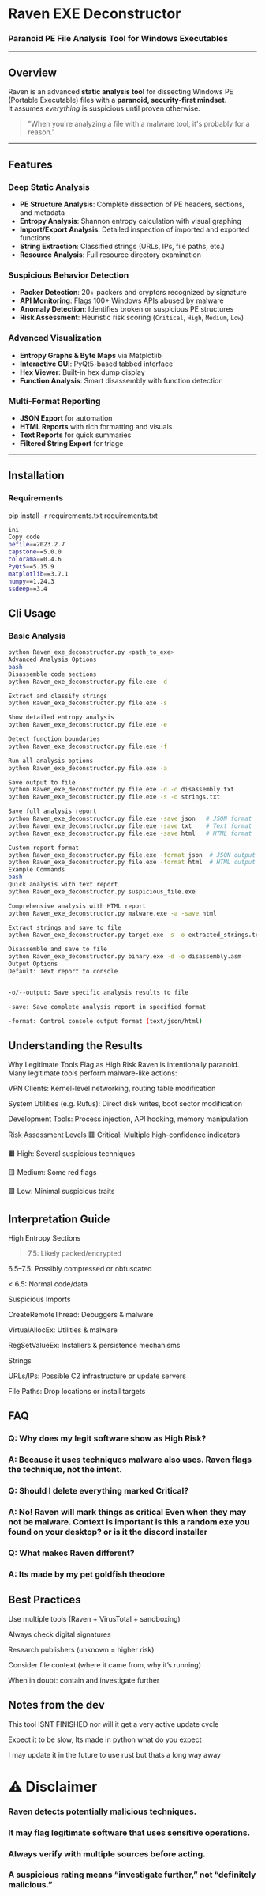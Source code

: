 # Raven EXE Deconstructor
### Paranoid PE File Analysis Tool for Windows Executables

---

##  Overview
Raven is an advanced **static analysis tool** for dissecting Windows PE (Portable Executable) files with a **paranoid, security-first mindset**.  
It assumes *everything* is suspicious until proven otherwise.

> "When you're analyzing a file with a malware tool, it's probably for a reason."

---

##  Features

### Deep Static Analysis
- **PE Structure Analysis**: Complete dissection of PE headers, sections, and metadata  
- **Entropy Analysis**: Shannon entropy calculation with visual graphing  
- **Import/Export Analysis**: Detailed inspection of imported and exported functions  
- **String Extraction**: Classified strings (URLs, IPs, file paths, etc.)  
- **Resource Analysis**: Full resource directory examination  

### Suspicious Behavior Detection
- **Packer Detection**: 20+ packers and cryptors recognized by signature  
- **API Monitoring**: Flags 100+ Windows APIs abused by malware  
- **Anomaly Detection**: Identifies broken or suspicious PE structures  
- **Risk Assessment**: Heuristic risk scoring (`Critical`, `High`, `Medium`, `Low`)  

### Advanced Visualization
- **Entropy Graphs & Byte Maps** via Matplotlib  
- **Interactive GUI**: PyQt5-based tabbed interface  
- **Hex Viewer**: Built-in hex dump display  
- **Function Analysis**: Smart disassembly with function detection  

### Multi-Format Reporting
- **JSON Export** for automation  
- **HTML Reports** with rich formatting and visuals  
- **Text Reports** for quick summaries  
- **Filtered String Export** for triage  

---

##  Installation

### Requirements

pip install -r requirements.txt
requirements.txt

```bash
ini
Copy code
pefile==2023.2.7
capstone==5.0.0
colorama==0.4.6
PyQt5==5.15.9
matplotlib==3.7.1
numpy==1.24.3
ssdeep==3.4
```

## Cli Usage

### Basic Analysis
```bash
python Raven_exe_deconstructor.py <path_to_exe>
Advanced Analysis Options
bash
Disassemble code sections
python Raven_exe_deconstructor.py file.exe -d

Extract and classify strings
python Raven_exe_deconstructor.py file.exe -s

Show detailed entropy analysis
python Raven_exe_deconstructor.py file.exe -e

Detect function boundaries
python Raven_exe_deconstructor.py file.exe -f

Run all analysis options
python Raven_exe_deconstructor.py file.exe -a

Save output to file
python Raven_exe_deconstructor.py file.exe -d -o disassembly.txt
python Raven_exe_deconstructor.py file.exe -s -o strings.txt

Save full analysis report
python Raven_exe_deconstructor.py file.exe -save json   # JSON format
python Raven_exe_deconstructor.py file.exe -save txt    # Text format  
python Raven_exe_deconstructor.py file.exe -save html   # HTML format

Custom report format
python Raven_exe_deconstructor.py file.exe -format json  # JSON output to console
python Raven_exe_deconstructor.py file.exe -format html  # HTML output to console
Example Commands
bash
Quick analysis with text report
python Raven_exe_deconstructor.py suspicious_file.exe

Comprehensive analysis with HTML report
python Raven_exe_deconstructor.py malware.exe -a -save html

Extract strings and save to file
python Raven_exe_deconstructor.py target.exe -s -o extracted_strings.txt

Disassemble and save to file
python Raven_exe_deconstructor.py binary.exe -d -o disassembly.asm
Output Options
Default: Text report to console


-o/--output: Save specific analysis results to file

-save: Save complete analysis report in specified format

-format: Control console output format (text/json/html)

```


##  Understanding the Results
Why Legitimate Tools Flag as High Risk
Raven is intentionally paranoid. Many legitimate tools perform malware-like actions:

VPN Clients: Kernel-level networking, routing table modification

System Utilities (e.g. Rufus): Direct disk writes, boot sector modification

Development Tools: Process injection, API hooking, memory manipulation

Risk Assessment Levels
🟥 Critical: Multiple high-confidence indicators

🟧 High: Several suspicious techniques

🟨 Medium: Some red flags

🟩 Low: Minimal suspicious traits

## Interpretation Guide
High Entropy Sections

> 7.5: Likely packed/encrypted

6.5–7.5: Possibly compressed or obfuscated

< 6.5: Normal code/data

Suspicious Imports

CreateRemoteThread: Debuggers & malware

VirtualAllocEx: Utilities & malware

RegSetValueEx: Installers & persistence mechanisms

Strings

URLs/IPs: Possible C2 infrastructure or update servers

File Paths: Drop locations or install targets

##  FAQ
### Q: Why does my legit software show as High Risk?
### A: Because it uses techniques malware also uses. Raven flags the technique, not the intent.

### Q: Should I delete everything marked Critical?
### A: No! Raven will mark things as critical Even when they may not be malware. Context is important is this a random exe you found on your desktop? or is it the discord installer

### Q: What makes Raven different?
### A: Its made by my pet goldfish theodore

##  Best Practices
Use multiple tools (Raven + VirusTotal + sandboxing)

Always check digital signatures

Research publishers (unknown = higher risk)

Consider file context (where it came from, why it’s running)

When in doubt: contain and investigate further


## Notes from the dev
This tool ISNT FINISHED nor will it get a very active update cycle

Expect it to be slow, Its made in python what do you expect


I may update it in the future to use rust but thats a long way away


# ⚠️ Disclaimer
### Raven detects potentially malicious techniques.
### It may flag legitimate software that uses sensitive operations.
### Always verify with multiple sources before acting.

### A suspicious rating means “investigate further,” not “definitely malicious.”


